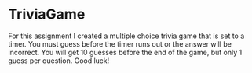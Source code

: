 # TriviaGame

For this assignment I created a multiple choice trivia game that is set to a timer. You must guess before the timer runs out or the answer will be incorrect. You will get 10 guesses before the end of the game, but only 1 guess per question. Good luck!